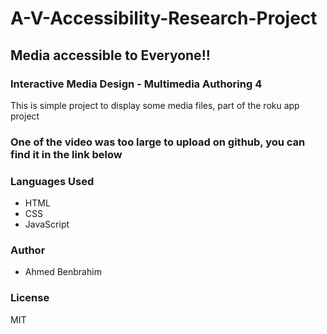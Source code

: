 # A-V-Accessibility-Research-Project

## Media accessible to Everyone!!

### Interactive Media Design - Multimedia Authoring 4

This is simple project to display some media files, part of the roku app project

### One of the video was too large to upload on github, you can find it in the link below


### Languages Used

- HTML
- CSS
- JavaScript


### Author

- Ahmed Benbrahim


### License

MIT
